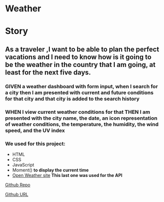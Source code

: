 # Weather

# Story

## As a traveler ,I want to be able to plan the perfect vacations and I need to know how is it going to be the weather  in the country that I am going, at least for the next five days.

 ### GIVEN a weather dashboard with form input, when I search for a city then I am presented with current and future conditions for that city and that city is added to the search history
### WHEN I view current weather conditions for that THEN I am presented with the city name, the date, an icon representation of weather conditions, the temperature, the humidity, the wind speed, and the UV index

### We used for this project:

* HTML
* CSS
* JavaScript
* Moment() **to display the current time**
* [Open Weather site](https://openweathermap.org/)
**This last one was used for the API**


[Github Repo]()

[Github URL]()




